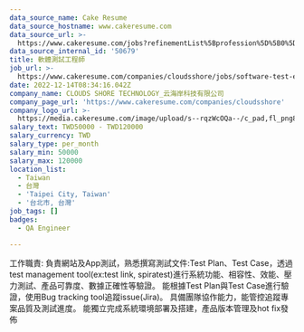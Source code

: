 ```yaml
---
data_source_name: Cake Resume
data_source_hostname: www.cakeresume.com
data_source_url: >-
  https://www.cakeresume.com/jobs?refinementList%5Bprofession%5D%5B0%5D=engineering_qa-engineer&refinementList%5Bsalary_type%5D=per_month&refinementList%5Bsalary_currency%5D=TWD&range%5Bsalary_range%5D%5Bmax%5D=600000
data_source_internal_id: '50679'
title: 軟體測試工程師
job_url: >-
  https://www.cakeresume.com/companies/cloudsshore/jobs/software-test-engineer-116ea7
date: 2022-12-14T08:34:16.042Z
company_name: CLOUDS SHORE TECHNOLOGY_云海岸科技有限公司
company_page_url: 'https://www.cakeresume.com/companies/cloudsshore'
company_logo_url: >-
  https://media.cakeresume.com/image/upload/s--rqzWcOQa--/c_pad,fl_png8,h_200,w_200/v1661840928/eapmjxxqclvnzotd6f7k.png
salary_text: TWD50000 - TWD120000
salary_currency: TWD
salary_type: per_month
salary_min: 50000
salary_max: 120000
location_list:
  - Taiwan
  - 台灣
  - 'Taipei City, Taiwan'
  - '台北市, 台灣'
job_tags: []
badges:
  - QA Engineer

---
```


工作職責: 負責網站及App測試，熟悉撰寫測試文件:Test Plan、Test Case，透過test management tool(ex:test link, spiratest)進行系統功能、相容性、效能、壓力測試、產品可靠度、數據正確性等驗證。 能根據Test Plan與Test Case進行驗證，使用Bug tracking tool追蹤issue(Jira)。 具備團隊協作能力，能管控追蹤專案品質及測試進度。 能獨立完成系統環境部署及搭建，產品版本管理及hot fix發佈